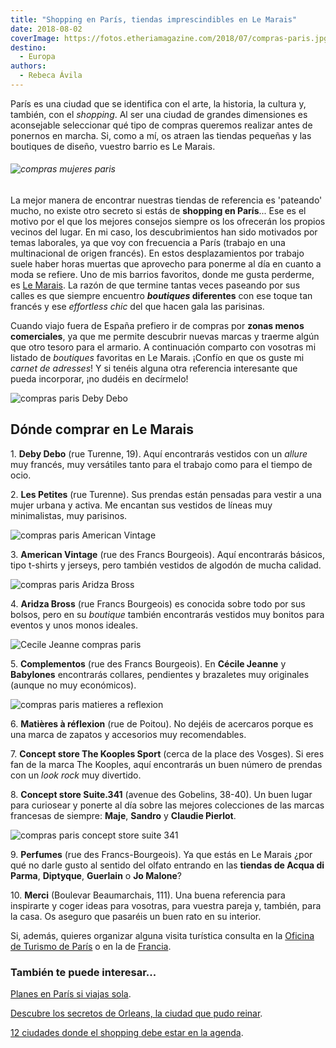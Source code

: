 ```yaml
---
title: "Shopping en París, tiendas imprescindibles en Le Marais"
date: 2018-08-02
coverImage: https://fotos.etheriamagazine.com/2018/07/compras-paris.jpg
destino: 
  - Europa
authors: 
  - Rebeca Ávila
---
```


París es una ciudad que se identifica con el arte, la historia, la cultura y, también, con el _shopping_. Al ser una ciudad de grandes dimensiones es aconsejable seleccionar qué tipo de compras queremos realizar antes de ponernos en marcha. Si, como a mí, os atraen las tiendas pequeñas y las boutiques de diseño, vuestro barrio es Le Marais.

###### ![compras mujeres paris](https://fotos.etheriamagazine.com/2018/07/compras-paris.jpg)

La mejor manera de encontrar nuestras tiendas de referencia es 'pateando' mucho, no 
existe otro secreto si estás de **shopping en París**... Ese es el motivo por el que los 
mejores consejos siempre os los ofrecerán los propios vecinos del lugar. En mi caso, los 
descubrimientos han sido motivados por temas laborales, ya que voy con frecuencia a 
París (trabajo en una multinacional de origen francés). En estos desplazamientos por 
trabajo suele haber horas muertas que aprovecho para ponerme al día en cuanto a moda se 
refiere. Uno de mis barrios favoritos, donde me gusta perderme, es [Le 
Marais](https://en.parisinfo.com/transport/73274/Quartier-du-Marais). La razón de que 
termine tantas veces paseando por sus calles es que siempre encuentro **_boutiques_ 
diferentes** con ese toque tan francés y ese _effortless chic_ del que hacen gala las 
parisinas. 

Cuando viajo fuera de España prefiero ir de compras por **zonas menos comerciales**, ya 
que me permite descubrir nuevas marcas y traerme algún que otro tesoro para el armario. 
A continuación comparto con vosotras mi listado de _boutiques_ favoritas en Le Marais. 
¡Confío en que os guste mi _carnet de adresses_! Y si tenéis alguna otra referencia 
interesante que pueda incorporar, ¡no dudéis en decírmelo! 

![compras paris Deby Debo](https://fotos.etheriamagazine.com/2018/07/Compras-en-Paris-Deby-Debo.jpg "Vestidos versátiles en © Deby Debo.")

## Dónde comprar en Le Marais

1\. **Deby Debo** (rue Turenne, 19). Aquí encontrarás vestidos con un _allure_ muy 
francés, muy versátiles tanto para el trabajo como para el tiempo de ocio. 

2\. **Les Petites** (rue Turenne). Sus prendas están pensadas para vestir a una mujer 
urbana y activa. Me encantan sus vestidos de líneas muy minimalistas, muy parisinos. 

![compras paris American Vintage](https://fotos.etheriamagazine.com/2018/07/compras-paris-american-vintage.jpg "© American Vintage")

3\. **American Vintage** (rue des Francs Bourgeois). Aquí encontrarás básicos, tipo 
t-shirts y jerseys, pero también vestidos de algodón de mucha calidad. 

![compras paris Aridza Bross](https://fotos.etheriamagazine.com/2018/07/compras-paris-marais-Aridza-Bross.jpg "Bolso de © Aridza Bross")

4\. **Aridza Bross** (rue Francs Bourgeois) es conocida sobre todo por sus bolsos, pero 
en su _boutique_ también encontrarás vestidos muy bonitos para eventos y unos monos 
ideales. 

![Cecile Jeanne compras paris](https://fotos.etheriamagazine.com/2018/07/CecileJeanne.jpg "Complementos © Cecile Jeanne.")

5\. **Complementos** (rue des Francs Bourgeois). En **Cécile Jeanne** y **Babylones** 
encontrarás collares, pendientes y brazaletes muy originales (aunque no muy económicos). 

![compras paris matieres a reflexion](https://fotos.etheriamagazine.com/2018/07/matieres-a-reflexion-compras-paris.jpg "© Matières à Réflexion")

6\. **Matières à réflexion** (rue de Poitou). No dejéis de acercaros porque es una marca 
de zapatos y accesorios muy recomendables. 

7\. **Concept store The Kooples Sport** (cerca de la place des Vosges). Si eres fan de 
la marca The Kooples, aquí encontrarás un buen número de prendas con un _look rock_ muy 
divertido. 

8\. **Concept store Suite.341** (avenue des Gobelins, 38-40). Un buen lugar para 
curiosear y ponerte al día sobre las mejores colecciones de las marcas francesas de 
siempre: **Maje**, **Sandro** y **Claudie Pierlot**. 

![compras paris concept store suite 341](https://fotos.etheriamagazine.com/2018/07/suite-341.jpg "© Concept store Suite.341")

9\. **Perfumes** (rue des Francs-Bourgeois). Ya que estás en Le Marais ¿por qué no darle 
gusto al sentido del olfato entrando en las **tiendas de Acqua di Parma**, **Diptyque**, 
**Guerlain** o **Jo Malone**? 

10\. **Merci** (Boulevar Beaumarchais, 111). Una buena referencia para inspirarte y 
coger ideas para vosotras, para vuestra pareja y, también, para la casa. Os aseguro que 
pasaréis un buen rato en su interior. 

Si, además, quieres organizar alguna visita turística consulta en la [Oficina de Turismo 
de París](https://es.parisinfo.com/) o en la de [Francia](https://es.france.fr/es/preparate/atout-france-espana-y-tienda-line). 

### También te puede interesar...

[Planes en París si viajas 
sola](https://etheriamagazine.com/2019/05/15/viajar-sola-que-ver-paris/). 

[Descubre los secretos de Orleans, la ciudad que pudo 
reinar](https://etheriamagazine.com/2021/11/09/que-visitar-en-orleans-francia/). 

[12 ciudades donde el shopping debe estar en la 
agenda](https://etheriamagazine.com/2021/09/07/viajes-de-compras-y-ciudades-de-shopping/).
